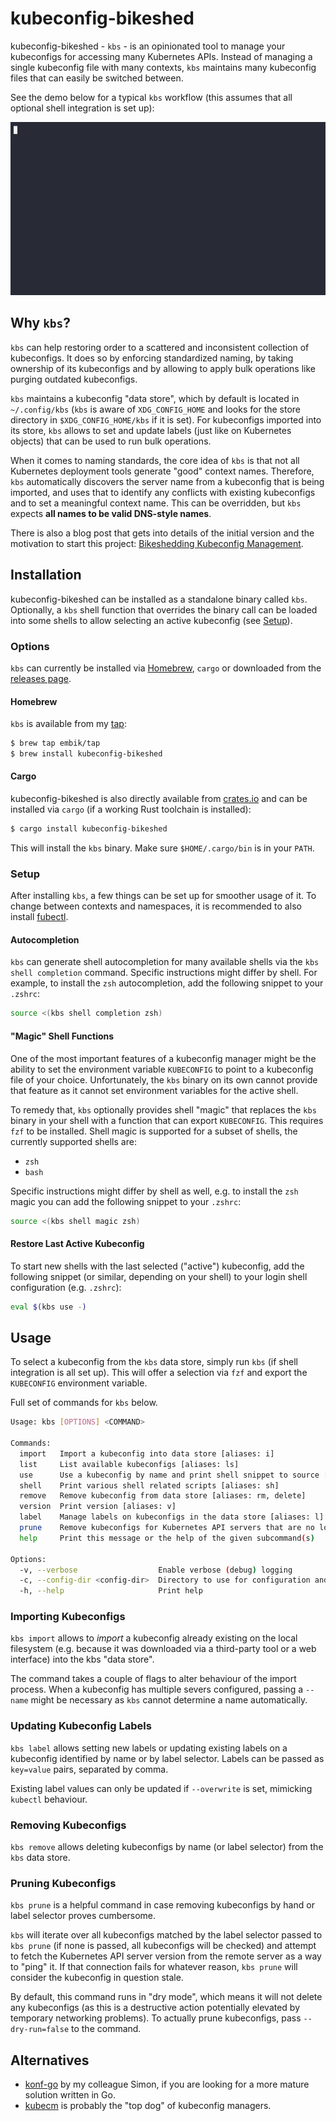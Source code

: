 # kubeconfig-bikeshed

kubeconfig-bikeshed - `kbs` - is an opinionated tool to manage your kubeconfigs for accessing many Kubernetes APIs. Instead of managing a single kubeconfig file with many contexts, `kbs` maintains many kubeconfig files that can easily be switched between.

See the demo below for a typical `kbs` workflow (this assumes that all optional shell integration is set up):

![kbs demo](./docs/kbs.gif)

## Why `kbs`?

`kbs` can help restoring order to a scattered and inconsistent collection of kubeconfigs. It does so by enforcing standardized naming, by taking ownership of its kubeconfigs and by allowing to apply bulk operations like purging outdated kubeconfigs.

`kbs` maintains a kubeconfig "data store", which by default is located in `~/.config/kbs` (`kbs` is aware of `XDG_CONFIG_HOME` and looks for the store directory in `$XDG_CONFIG_HOME/kbs` if it is set). For kubeconfigs imported into its store, `kbs` allows to set and update labels (just like on Kubernetes objects) that can be used to run bulk operations.

When it comes to naming standards, the core idea of `kbs` is that not all Kubernetes deployment tools generate "good" context names. Therefore, `kbs` automatically discovers the server name from a kubeconfig that is being imported, and uses that to identify any conflicts with existing kubeconfigs and to set a meaningful context name. This can be overridden, but `kbs` expects **all names to be valid DNS-style names**.

There is also a blog post that gets into details of the initial version and the motivation to start this project: [Bikeshedding Kubeconfig Management](https://marvin.beckers.dev/blog/bikeshedding-kubeconfig-management/).

## Installation

kubeconfig-bikeshed can be installed as a standalone binary called `kbs`. Optionally, a `kbs` shell function that overrides the binary call can be loaded into some shells to allow selecting an active kubeconfig (see [Setup](#Setup)).

### Options

`kbs` can currently be installed via [Homebrew](https://brew.sh), `cargo` or downloaded from the [releases page](https://github.com/embik/kubeconfig-bikeshed/releases).

#### Homebrew

`kbs` is available from my [tap](https://github.com/embik/homebrew-tap):

```sh
$ brew tap embik/tap
$ brew install kubeconfig-bikeshed
```

#### Cargo

kubeconfig-bikeshed is also directly available from [crates.io](https://crates.io) and can be installed via `cargo` (if a working Rust toolchain is installed):

```sh
$ cargo install kubeconfig-bikeshed
```

This will install the `kbs` binary. Make sure `$HOME/.cargo/bin` is in your `PATH`.

### Setup

After installing `kbs`, a few things can be set up for smoother usage of it. To change between contexts and namespaces, it is recommended to also install [fubectl](https://github.com/kubermatic/fubectl).

#### Autocompletion

`kbs` can generate shell autocompletion for many available shells via the `kbs shell completion` command. Specific instructions might differ by shell. For example, to install the `zsh` autocompletion, add the following snippet to your `.zshrc`:

```sh
source <(kbs shell completion zsh)
```

#### "Magic" Shell Functions

One of the most important features of a kubeconfig manager might be the ability to set the environment variable `KUBECONFIG` to point to a kubeconfig file of your choice. Unfortunately, the `kbs` binary on its own cannot provide that feature as it cannot set environment variables for the active shell.

To remedy that, `kbs` optionally provides shell "magic" that replaces the `kbs` binary in your shell with a function that can export `KUBECONFIG`. This requires `fzf` to be installed. Shell magic is supported for a subset of shells, the currently supported shells are:

- `zsh`
- `bash`

Specific instructions might differ by shell as well, e.g. to install the `zsh` magic you can add the following snippet to your `.zshrc`:

```sh
source <(kbs shell magic zsh)
```

#### Restore Last Active Kubeconfig

To start new shells with the last selected ("active") kubeconfig, add the following snippet (or similar, depending on your shell) to your login shell configuration (e.g. `.zshrc`):

```sh
eval $(kbs use -)
```

## Usage

To select a kubeconfig from the `kbs` data store, simply run `kbs` (if shell integration is all set up). This will offer a selection via `fzf` and export the `KUBECONFIG` environment variable.

Full set of commands for `kbs` below.

```sh
Usage: kbs [OPTIONS] <COMMAND>

Commands:
  import   Import a kubeconfig into data store [aliases: i]
  list     List available kubeconfigs [aliases: ls]
  use      Use a kubeconfig by name and print shell snippet to source [aliases: u]
  shell    Print various shell related scripts [aliases: sh]
  remove   Remove kubeconfig from data store [aliases: rm, delete]
  version  Print version [aliases: v]
  label    Manage labels on kubeconfigs in the data store [aliases: l]
  prune    Remove kubeconfigs for Kubernetes API servers that are no longer accessible [aliases: p]
  help     Print this message or the help of the given subcommand(s)

Options:
  -v, --verbose                  Enable verbose (debug) logging
  -c, --config-dir <config-dir>  Directory to use for configuration and data store. Defaults to ~/.config/kbs or $XDG_CONFIG_DIR/kbs
  -h, --help                     Print help
```

### Importing Kubeconfigs

`kbs import` allows to _import_ a kubeconfig already existing on the local filesystem (e.g. because it was downloaded via a third-party tool or a web interface) into the kbs "data store".

The command takes a couple of flags to alter behaviour of the import process. When a kubeconfig has multiple severs configured, passing a `--name` might be necessary as `kbs` cannot determine a name automatically.

### Updating Kubeconfig Labels

`kbs label` allows setting new labels or updating existing labels on a kubeconfig identified by name or by label selector. Labels can be passed as `key=value` pairs, separated by comma.

Existing label values can only be updated if `--overwrite` is set, mimicking `kubectl` behaviour.

### Removing Kubeconfigs

`kbs remove` allows deleting kubeconfigs by name (or label selector) from the `kbs` data store.

### Pruning Kubeconfigs

`kbs prune` is a helpful command in case removing kubeconfigs by hand or label selector proves cumbersome. 

`kbs` will iterate over all kubeconfigs matched by the label selector passed to `kbs prune` (if none is passed, all kubeconfigs will be checked) and attempt to fetch the Kubernetes API server version from the remote server as a way to "ping" it. If that connection fails for whatever reason, `kbs prune` will consider the kubeconfig in question stale.

By default, this command runs in "dry mode", which means it will not delete any kubeconfigs (as this is a destructive action potentially elevated by temporary networking problems). To actually prune kubeconfigs, pass `--dry-run=false` to the command.

## Alternatives

- [konf-go](https://github.com/SimonTheLeg/konf-go) by my colleague Simon, if you are looking for a more mature solution written in Go.
- [kubecm](https://github.com/sunny0826/kubecm) is probably the "top dog" of kubeconfig managers.
